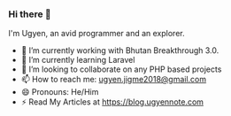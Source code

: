 

### Hi there 👋

I'm Ugyen, an avid programmer and an explorer.
- 🔭 I’m currently working with Bhutan Breakthrough 3.0.
- 🌱 I’m currently learning Laravel
- 👯 I’m looking to collaborate on any PHP based projects
- 📫 How to reach me: ugyen.jigme2018@gmail.com
- 😄 Pronouns: He/Him
- ⚡ Read My Articles at https://blog.ugyennote.com

<!--
**Ugyenjigmerangdrel/Ugyenjigmerangdrel** is a ✨ _special_ ✨ repository because its `README.md` (this file) appears on your GitHub profile.

Here are some ideas to get you started:

- 🔭 I’m currently working on ...
- 🌱 I’m currently learning ...
- 👯 I’m looking to collaborate on ...
- 🤔 I’m looking for help with ...
- 💬 Ask me about ...
- 📫 How to reach me: ...
- 😄 Pronouns: ...
- ⚡ Fun fact: ...
-->
